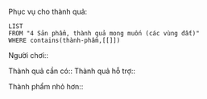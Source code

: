 Phục vụ cho thành quả:
```dataview
LIST
FROM "4 Sản phẩm, thành quả mong muốn (các vùng đất)" 
WHERE contains(thành-phẩm,[[]])
```
Người chơi::

Thành quả cần có::
Thành quả hỗ trợ::

Thành phẩm nhỏ hơn::
